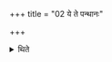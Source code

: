 +++
title = "02 ये ते पन्थानः"

+++

<details><summary>थिते</summary>

ये ते पन्थानः सवितरिति पूर्वया द्वारा प्राग्वंशं प्रविश्याहवनीये वैतसमिध्ममभ्याधायैकादश पूर्णाहुतीर्जुहोति । हिरण्यगर्भः समवर्तताग्र इत्यष्टौ । देवा देवेषु पराक्रमध्वमिति तिस्रः २
</details>
